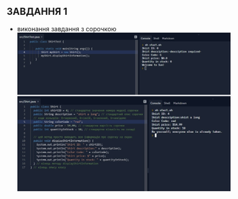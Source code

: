 ## ЗАВДАННЯ 1
- виконання завдання з сорочкою
![](https://github.com/ppc-ntu-khpi/java-0-VirusIm/blob/master/Solution/task1.1.jpg?raw=true)
![](https://github.com/ppc-ntu-khpi/java-0-VirusIm/blob/master/Solution/task1.2.1.jpg?raw=true)
![]()
